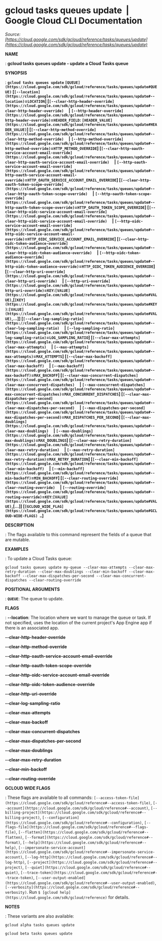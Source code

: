 # gcloud tasks queues update  |  Google Cloud CLI Documentation

*Source: [https://cloud.google.com/sdk/gcloud/reference/tasks/queues/update](https://cloud.google.com/sdk/gcloud/reference/tasks/queues/update)*

**NAME**

: **gcloud tasks queues update - update a Cloud Tasks queue**

**SYNOPSIS**

: **`gcloud tasks queues update` `[QUEUE](https://cloud.google.com/sdk/gcloud/reference/tasks/queues/update#QUEUE)` [`[--location](https://cloud.google.com/sdk/gcloud/reference/tasks/queues/update#--location)`=`LOCATION`] [`[--clear-http-header-override](https://cloud.google.com/sdk/gcloud/reference/tasks/queues/update#--clear-http-header-override)`     | `[--http-header-override](https://cloud.google.com/sdk/gcloud/reference/tasks/queues/update#--http-header-override)`=`HEADER_FIELD`: `[HEADER_VALUE](https://cloud.google.com/sdk/gcloud/reference/tasks/queues/update#HEADER_VALUE)`] [`[--clear-http-method-override](https://cloud.google.com/sdk/gcloud/reference/tasks/queues/update#--clear-http-method-override)`     | `[--http-method-override](https://cloud.google.com/sdk/gcloud/reference/tasks/queues/update#--http-method-override)`=`HTTP_METHOD_OVERRIDE`] [`[--clear-http-oauth-service-account-email-override](https://cloud.google.com/sdk/gcloud/reference/tasks/queues/update#--clear-http-oauth-service-account-email-override)`     | `[--http-oauth-service-account-email-override](https://cloud.google.com/sdk/gcloud/reference/tasks/queues/update#--http-oauth-service-account-email-override)`=`HTTP_OAUTH_SERVICE_ACCOUNT_EMAIL_OVERRIDE`] [`[--clear-http-oauth-token-scope-override](https://cloud.google.com/sdk/gcloud/reference/tasks/queues/update#--clear-http-oauth-token-scope-override)`     | `[--http-oauth-token-scope-override](https://cloud.google.com/sdk/gcloud/reference/tasks/queues/update#--http-oauth-token-scope-override)`=`HTTP_OAUTH_TOKEN_SCOPE_OVERRIDE`] [`[--clear-http-oidc-service-account-email-override](https://cloud.google.com/sdk/gcloud/reference/tasks/queues/update#--clear-http-oidc-service-account-email-override)`     | `[--http-oidc-service-account-email-override](https://cloud.google.com/sdk/gcloud/reference/tasks/queues/update#--http-oidc-service-account-email-override)`=`HTTP_OIDC_SERVICE_ACCOUNT_EMAIL_OVERRIDE`] [`[--clear-http-oidc-token-audience-override](https://cloud.google.com/sdk/gcloud/reference/tasks/queues/update#--clear-http-oidc-token-audience-override)`     | `[--http-oidc-token-audience-override](https://cloud.google.com/sdk/gcloud/reference/tasks/queues/update#--http-oidc-token-audience-override)`=`HTTP_OIDC_TOKEN_AUDIENCE_OVERRIDE`] [`[--clear-http-uri-override](https://cloud.google.com/sdk/gcloud/reference/tasks/queues/update#--clear-http-uri-override)`     | `[--http-uri-override](https://cloud.google.com/sdk/gcloud/reference/tasks/queues/update#--http-uri-override)`=`KEY`:`[VALUE](https://cloud.google.com/sdk/gcloud/reference/tasks/queues/update#VALUE)`,[`[KEY](https://cloud.google.com/sdk/gcloud/reference/tasks/queues/update#KEY)`:`[VALUE](https://cloud.google.com/sdk/gcloud/reference/tasks/queues/update#VALUE)`,…]] [`[--clear-log-sampling-ratio](https://cloud.google.com/sdk/gcloud/reference/tasks/queues/update#--clear-log-sampling-ratio)`     | `[--log-sampling-ratio](https://cloud.google.com/sdk/gcloud/reference/tasks/queues/update#--log-sampling-ratio)`=`LOG_SAMPLING_RATIO`] [`[--clear-max-attempts](https://cloud.google.com/sdk/gcloud/reference/tasks/queues/update#--clear-max-attempts)`     | `[--max-attempts](https://cloud.google.com/sdk/gcloud/reference/tasks/queues/update#--max-attempts)`=`MAX_ATTEMPTS`] [`[--clear-max-backoff](https://cloud.google.com/sdk/gcloud/reference/tasks/queues/update#--clear-max-backoff)`     | `[--max-backoff](https://cloud.google.com/sdk/gcloud/reference/tasks/queues/update#--max-backoff)`=`MAX_BACKOFF`] [`[--clear-max-concurrent-dispatches](https://cloud.google.com/sdk/gcloud/reference/tasks/queues/update#--clear-max-concurrent-dispatches)`     | `[--max-concurrent-dispatches](https://cloud.google.com/sdk/gcloud/reference/tasks/queues/update#--max-concurrent-dispatches)`=`MAX_CONCURRENT_DISPATCHES`] [`[--clear-max-dispatches-per-second](https://cloud.google.com/sdk/gcloud/reference/tasks/queues/update#--clear-max-dispatches-per-second)`     | `[--max-dispatches-per-second](https://cloud.google.com/sdk/gcloud/reference/tasks/queues/update#--max-dispatches-per-second)`=`MAX_DISPATCHES_PER_SECOND`] [`[--clear-max-doublings](https://cloud.google.com/sdk/gcloud/reference/tasks/queues/update#--clear-max-doublings)`     | `[--max-doublings](https://cloud.google.com/sdk/gcloud/reference/tasks/queues/update#--max-doublings)`=`MAX_DOUBLINGS`] [`[--clear-max-retry-duration](https://cloud.google.com/sdk/gcloud/reference/tasks/queues/update#--clear-max-retry-duration)`     | `[--max-retry-duration](https://cloud.google.com/sdk/gcloud/reference/tasks/queues/update#--max-retry-duration)`=`MAX_RETRY_DURATION`] [`[--clear-min-backoff](https://cloud.google.com/sdk/gcloud/reference/tasks/queues/update#--clear-min-backoff)`     | `[--min-backoff](https://cloud.google.com/sdk/gcloud/reference/tasks/queues/update#--min-backoff)`=`MIN_BACKOFF`] [`[--clear-routing-override](https://cloud.google.com/sdk/gcloud/reference/tasks/queues/update#--clear-routing-override)`     | `[--routing-override](https://cloud.google.com/sdk/gcloud/reference/tasks/queues/update#--routing-override)`=`KEY`:`[VALUE](https://cloud.google.com/sdk/gcloud/reference/tasks/queues/update#VALUE)`,[…]] [`[GCLOUD_WIDE_FLAG](https://cloud.google.com/sdk/gcloud/reference/tasks/queues/update#GCLOUD-WIDE-FLAGS) …`]**

**DESCRIPTION**

: The flags available to this command represent the fields of a queue that are
mutable.

**EXAMPLES**

: To update a Cloud Tasks queue:

```
gcloud tasks queues update my-queue --clear-max-attempts --clear-max-retry-duration --clear-max-doublings --clear-min-backoff --clear-max-backoff --clear-max-dispatches-per-second --clear-max-concurrent-dispatches --clear-routing-override
```

**POSITIONAL ARGUMENTS**

: **`QUEUE`**:
The queue to update.

**FLAGS**

: **--location**:
The location where we want to manage the queue or task. If not specified, uses
the location of the current project's App Engine app if there is an associated
app.

**--clear-http-header-override**

**--clear-http-method-override**

**--clear-http-oauth-service-account-email-override**

**--clear-http-oauth-token-scope-override**

**--clear-http-oidc-service-account-email-override**

**--clear-http-oidc-token-audience-override**

**--clear-http-uri-override**

**--clear-log-sampling-ratio**

**--clear-max-attempts**

**--clear-max-backoff**

**--clear-max-concurrent-dispatches**

**--clear-max-dispatches-per-second**

**--clear-max-doublings**

**--clear-max-retry-duration**

**--clear-min-backoff**

**--clear-routing-override**

**GCLOUD WIDE FLAGS**

: These flags are available to all commands: `[--access-token-file](https://cloud.google.com/sdk/gcloud/reference#--access-token-file)`,
`[--account](https://cloud.google.com/sdk/gcloud/reference#--account)`, `[--billing-project](https://cloud.google.com/sdk/gcloud/reference#--billing-project)`,
`[--configuration](https://cloud.google.com/sdk/gcloud/reference#--configuration)`,
`[--flags-file](https://cloud.google.com/sdk/gcloud/reference#--flags-file)`,
`[--flatten](https://cloud.google.com/sdk/gcloud/reference#--flatten)`, `[--format](https://cloud.google.com/sdk/gcloud/reference#--format)`, `[--help](https://cloud.google.com/sdk/gcloud/reference#--help)`, `[--impersonate-service-account](https://cloud.google.com/sdk/gcloud/reference#--impersonate-service-account)`,
`[--log-http](https://cloud.google.com/sdk/gcloud/reference#--log-http)`,
`[--project](https://cloud.google.com/sdk/gcloud/reference#--project)`, `[--quiet](https://cloud.google.com/sdk/gcloud/reference#--quiet)`, `[--trace-token](https://cloud.google.com/sdk/gcloud/reference#--trace-token)`, `[--user-output-enabled](https://cloud.google.com/sdk/gcloud/reference#--user-output-enabled)`,
`[--verbosity](https://cloud.google.com/sdk/gcloud/reference#--verbosity)`.
Run `$ [gcloud help](https://cloud.google.com/sdk/gcloud/reference)` for details.

**NOTES**

: These variants are also available:

```
gcloud alpha tasks queues update
```

```
gcloud beta tasks queues update
```